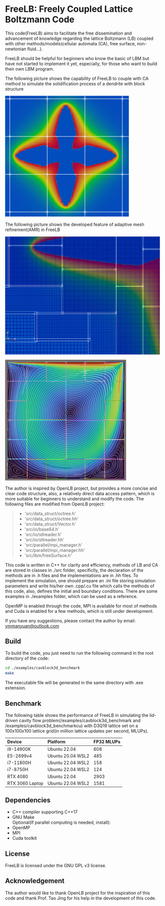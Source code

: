 # FreeLB: Freely Coupled Lattice Boltzmann Code

This code(FreeLB) aims to facilitate the free dissemination and advancement of knowledge regarding the lattice Boltzmann (LB) coupled with other methods/models(cellular automata (CA), free surface, non-newtonian fluid...).

FreeLB should be helpful for beginners who know the basic of LBM but have not started to implement it yet, especially, for those who want to build their own LBM program.

The following picture shows the capability of FreeLB to couple with CA method to simulate the solidification process of a dendrite with block structure

![Concentration_Field](https://github.com/zdxying/FreeLB/blob/main/Concentration_Field_of_a_Solidifying_Dendrite_with_Block_Structure.png "Concentration Field of a Solidifying Dendrite with Block Structure")

The following picture shows the developed feature of adaptive mesh refinement(AMR) in FreeLB

![Partof_Concentration_Field](https://github.com/zdxying/FreeLB/blob/main/Part_of_Concentration_Field_of_a_Solidifying_Dendrite_with_AMR_Block_Structure.png "Part of Concentration Field of a Solidifying Dendrite with adaptive refined mesh Structure")

![Streamline](https://github.com/zdxying/FreeLB/blob/main/Streamline_of_Lid_Driven_Cavity_with_Refined_Block_Structure.png "Streamline of Lid-Driven Cavity with Refined Block Structure.png")

The author is inspired by OpenLB project, but provides a more concise and clear code structure, also, a relatively direct data access pattern, which is more suitable for beginners to understand and modify the code. The following files are modified from OpenLB project: 
  > - 'src/data_struct/octree.h' 
  > - 'src/data_struct/octree.hh' 
  > - 'src/data_struct/Vector.h' 
  > - 'src/io/base64.h' 
  > - 'src/io/stlreader.h' 
  > - 'src/io/stlreader.hh' 
  > - 'src/parallel/mpi_manager.h' 
  > - 'src/parallel/mpi_manager.hh'
  > - 'src/lbm/freeSurface.h'

This code is written in C++ for clarity and efficiency, methods of LB and CA are stored in classes in ./src folder, specificlly, the declaration of the methods are in .h files and the implementations are in .hh files. To implement the simulation, one should prepare an .ini file storing simulation parameters and write his/her own .cpp/.cu file which calls the methods of this code, also, defines the initial and boundary conditions. There are some examples in ./examples folder, which can be used as a reference.

OpenMP is enabled through the code, MPI is available for most of methods and Cuda is enabled for a few methods, which is still under development.

If you have any suggestions, please contact the author by email: ymmanyuan@outlook.com

## Build
To build the code, you just need to run the following command in the root directory of the code:
```bash
cd ./examples/cavblock3d_benchmark
make
```
The executable file will be generated in the same directory with .exe extension.


## Benchmark
The following table shows the performance of FreeLB in simulating the lid-driven cavity flow problem(/examples/cavblock3d_benchmark and /examples/cavblock3d_benchmarkcu) with D3Q19 lattice set on a 100x100x100 lattice grid(in million lattice updates per second, MLUPs).

| Device | Platform | FP32 MLUPs |
| :----- | :---- | :---- |
| i9-14900K       | Ubuntu 22.04      | 608 | 
| E5-2699v4       | Ubuntu 20.04 WSL2 | 485 |
| i7-11800H       | Ubuntu 22.04 WSL2 | 158 |
| i7-8750H        | Ubuntu 22.04 WSL2 | 124 |
| RTX 4080        | Ubuntu 22.04      | 2903 |
| RTX 3060 Laptop | Ubuntu 22.04 WSL2 | 1581 |




## Dependencies
- C++ compiler supporting C++17
- GNU Make \
Optional(If parallel computing is needed, install):
- OpenMP
- MPI
- Cuda toolkit

## License
FreeLB is licensed under the GNU GPL v3 license.

## Acknowledgement
The author would like to thank OpenLB project for the inspiration of this code and thank Prof. Tao Jing for his help in the development of this code.